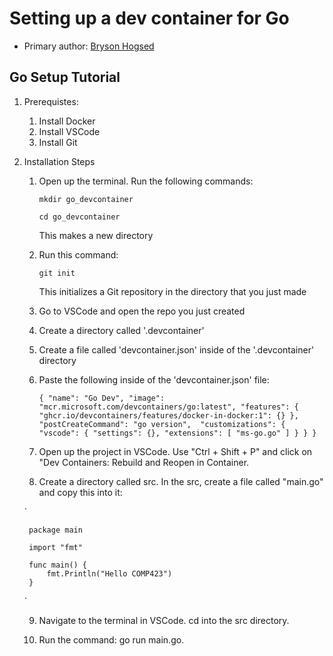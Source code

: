 # Setting up a dev container for Go

* Primary author: [Bryson Hogsed](https://github.com/brysonth)

## Go Setup Tutorial

1. Prerequistes:
    1. Install Docker
    2. Install VSCode
    3. Install Git
2. Installation Steps
    1. Open up the terminal. Run the following commands:

        `
        mkdir go_devcontainer
        `

        `
        cd go_devcontainer
        `

        This makes a new directory

    2. Run this command:

        `
        git init
        `

        This initializes a Git repository in the directory that you just made

    3. Go to VSCode and open the repo you just created


    4. Create a directory called '.devcontainer'


    5. Create a file called 'devcontainer.json' inside of the '.devcontainer' directory


    6. Paste the following inside of the 'devcontainer.json' file:

        `
        {
            "name": "Go Dev",
            "image": "mcr.microsoft.com/devcontainers/go:latest",
            "features": {
                "ghcr.io/devcontainers/features/docker-in-docker:1": {}
            },
            "postCreateCommand": "go version", 
            "customizations": {
                "vscode": {
                    "settings": {},
                    "extensions": [
                        "ms-go.go"
                    ]
                }
            }
        }
        `
    
    

        


    7. Open up the project in VSCode. Use "Ctrl + Shift + P" and click on "Dev Containers: Rebuild
       and Reopen in Container.


    8. Create a directory called src. In the src, create a file called "main.go" and copy this into it:

    `
    
        package main

        import "fmt"

        func main() {
            fmt.Println("Hello COMP423")
        }

    `

    9. Navigate to the terminal in VSCode. cd into the src directory.


    10. Run the command: go run main.go.


    <!-- I was able to run through the tutorial and do my hello world! Overall it's good. 
    There were like 2 improvements I noticed
    1. Whenever you put something in code with the three ticks ```, it resets the counter for your
    numbered bullet points. So it ends up looking a little weird on the website. it doesn't do this if
    you just use `<code>`
    2. This is kind of the opposite problem, but the .devlog paste code gets formatted on the website so
    that it's not properly formatted when the reader copy and pastes it. So I had to do some extra 
    looking around myself how to format it
    3. My src file and main.go file weren't there when I opened it in the dev container, so you might
    just want to include something about creating it if not
    4. Similar to yours, I also had to cd into the src file, so maybe mention that-->
